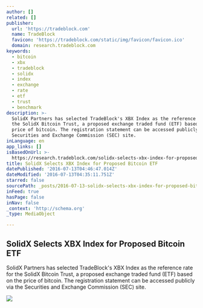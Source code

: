 ```yaml
---
author: []
related: []
publisher:
  url: 'https://tradeblock.com'
  name: TradeBlock
  favicon: 'https://tradeblock.com/static/img/favicon/favicon.ico'
  domain: research.tradeblock.com
keywords:
  - bitcoin
  - xbx
  - tradeblock
  - solidx
  - index
  - exchange
  - rate
  - etf
  - trust
  - benchmark
description: >-
  SolidX Partners has selected TradeBlock's XBX Index as the reference rate for
  the SolidX Bitcoin Trust, a proposed exchange traded fund (ETF) based on the
  price of bitcoin. The registration statement can be accessed publicly via the
  Securities and Exchange Commission (SEC) site.
inLanguage: en
app_links: []
isBasedOnUrl: >-
  https://research.tradeblock.com/solidx-selects-xbx-index-for-proposed-bitcoin-etf/
title: SolidX Selects XBX Index for Proposed Bitcoin ETF
datePublished: '2016-07-13T04:46:47.014Z'
dateModified: '2016-07-13T04:35:11.751Z'
starred: false
sourcePath: _posts/2016-07-13-solidx-selects-xbx-index-for-proposed-bitcoin-etf.md
inFeed: true
hasPage: false
inNav: false
_context: 'http://schema.org'
_type: MediaObject

---
```

<article style=""><h1>SolidX Selects XBX Index for Proposed Bitcoin ETF</h1><p>SolidX Partners has selected TradeBlock's XBX Index as the reference rate for the SolidX Bitcoin Trust, a proposed exchange traded fund (ETF) based on the price of bitcoin. The registration statement can be accessed publicly via the Securities and Exchange Commission (SEC) site.</p><img src="https://research.tradeblock.com/wp-content/uploads/2016/07/SolidX-Logo.png" /></article>